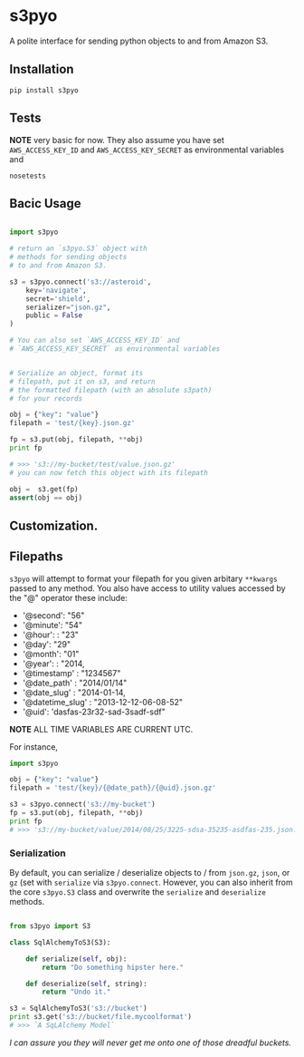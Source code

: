 # s3pyo 

A polite interface for sending python objects to and from Amazon S3.

## Installation

```
pip install s3pyo
```

## Tests

**NOTE** very basic for now. They also assume you have set `AWS_ACCESS_KEY_ID` and 
`AWS_ACCESS_KEY_SECRET` as environmental variables and 

```
nosetests
```

## Bacic Usage

```python

import s3pyo

# return an `s3pyo.S3` object with 
# methods for sending objects
# to and from Amazon S3.

s3 = s3pyo.connect('s3://asteroid', 
	key='navigate',
	secret='shield',
	serializer="json.gz",
	public = False
)

# You can also set `AWS_ACCESS_KEY_ID` and 
# `AWS_ACCESS_KEY_SECRET` as environmental variables


# Serialize an object, format its
# filepath, put it on s3, and return
# the formatted filepath (with an absolute s3path) 
# for your records

obj = {"key": "value"}
filepath = 'test/{key}.json.gz'

fp = s3.put(obj, filepath, **obj)
print fp

# >>> 's3://my-bucket/test/value.json.gz'
# you can now fetch this object with its filepath

obj =  s3.get(fp)
assert(obj == obj)

```

## Customization.

## Filepaths

`s3pyo` will attempt to format your filepath
for you given arbitary `**kwargs` passed to 
any method. You also have access to utility values 
accessed by the "@" operator these include:

- '@second': "56"
- '@minute': "54"
- '@hour': : "23"
- '@day': "29"
- '@month': "01"
- '@year': : "2014,
- '@timestamp' : "1234567"
- '@date_path' : "2014/01/14"
- '@date_slug' : "2014-01-14,
- '@datetime_slug' : "2013-12-12-06-08-52"
- '@uid': 'dasfas-23r32-sad-3sadf-sdf"

**NOTE** ALL TIME VARIABLES ARE CURRENT UTC.

For instance,

``` python 
import s3pyo

obj = {"key": "value"}
filepath = 'test/{key}/{@date_path}/{@uid}.json.gz'

s3 = s3pyo.connect('s3://my-bucket')
fp = s3.put(obj, filepath, **obj)
print fp 
# >>> 's3://my-bucket/value/2014/08/25/3225-sdsa-35235-asdfas-235.json.gz'

```



### Serialization

By default, you can serialize / deserialize objects to / from `json.gz`, 
`json`, or `gz` (set with `serialize` via `s3pyo.connect`. However, you can also inherit from the core `s3pyo.S3` class and overwrite the `serialize` and `deserialize` methods.

```python

from s3pyo import S3

class SqlAlchemyToS3(S3):

	def serialize(self, obj):
		return "Do something hipster here."

	def deserialize(self, string):
		return "Undo it."

s3 = SqlAlchemyToS3('s3://bucket')
print s3.get('s3://bucket/file.mycoolformat')
# >>> `A SqLAlchemy Model`
```

_I can assure you they will never get me onto one of those dreadful buckets._
